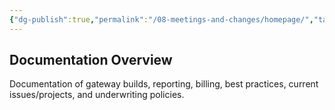 ```yaml
---
{"dg-publish":true,"permalink":"/08-meetings-and-changes/homepage/","tags":["gardenEntry"]}
---
```


## Documentation Overview

Documentation of gateway builds, reporting, billing, best practices, current issues/projects, and underwriting policies.